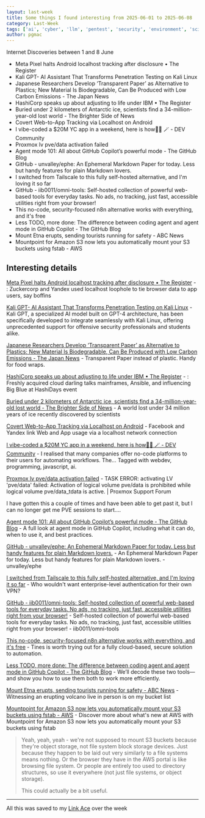 ```yaml
---
layout: last-week
title: Some things I found interesting from 2025-06-01 to 2025-06-08
category: Last-Week
tags: ['ai', 'cyber', 'llm', 'pentest', 'security', 'environment', 'science', 'ansible', 'open source', 'orchestration', 'terraform', 'geography', 'history', 'science', 'cyber', 'privacy', 'security', 'ai', 'coding assistant', 'llm', 'home', 'host your own', 'storage', 'ai', 'coding assistant', 'github', 'knowledge', 'management', 'markdown', 'host your own', 'networking', 'vpn', 'host your own', 'open source', 'tools', 'automation', 'cyber', 'security', 'workflow', 'ai', 'coding assistant', 'github', 'llm', 'earth', 'aws', 'file system', 's3']
author: pgmac
---
```


Internet Discoveries between  1 and  8 June

- Meta Pixel halts Android localhost tracking after disclosure • The Register
- Kali GPT- AI Assistant That Transforms Penetration Testing on Kali Linux
- Japanese Researchers Develop ‘Transparent Paper’ as Alternative to Plastics; New Material Is Biodegradable, Can Be Produced with Low Carbon Emissions - The Japan News
- HashiCorp speaks up about adjusting to life under IBM • The Register
- Buried under 2 kilometers of Antarctic ice, scientists find a 34-million-year-old lost world - The Brighter Side of News
- Covert Web-to-App Tracking via Localhost on Android
- I vibe-coded a $20M YC app in a weekend, here is how🧙‍♂️ 🪄 - DEV Community
- Proxmox lv pve/data activation failed
- Agent mode 101: All about GitHub Copilot’s powerful mode - The GitHub Blog
- GitHub - unvalley/ephe: An Ephemeral Markdown Paper for today. Less but handy features for plain Markdown lovers.
- I switched from Tailscale to this fully self-hosted alternative, and I'm loving it so far
- GitHub - iib0011/omni-tools: Self-hosted collection of powerful web-based tools for everyday tasks. No ads, no tracking, just fast, accessible utilities right from your browser!
- This no-code, security-focused n8n alternative works with everything, and it's free
- Less TODO, more done: The difference between coding agent and agent mode in GitHub Copilot - The GitHub Blog
- Mount Etna erupts, sending tourists running for safety - ABC News
- Mountpoint for Amazon S3 now lets you automatically mount your S3 buckets using fstab - AWS

## Interesting details

<a name="Meta Pixel halts Android localhost tracking after disclosure • The Register">[Meta Pixel halts Android localhost tracking after disclosure • The Register](https://www.theregister.com/2025/06/03/meta_pauses_android_tracking_tech/)</a> - : Zuckercorp and Yandex used localhost loophole to tie browser data to app users, say boffins

<a name="Kali GPT- AI Assistant That Transforms Penetration Testing on Kali Linux">[Kali GPT- AI Assistant That Transforms Penetration Testing on Kali Linux](https://cybersecuritynews.com/kali-gpt/)</a> - Kali GPT, a specialized AI model built on GPT-4 architecture, has been specifically developed to integrate seamlessly with Kali Linux, offering unprecedented support for offensive security professionals and students alike.

<a name="Japanese Researchers Develop ‘Transparent Paper’ as Alternative to Plastics; New Material Is Biodegradable, Can Be Produced with Low Carbon Emissions - The Japan News">[Japanese Researchers Develop ‘Transparent Paper’ as Alternative to Plastics; New Material Is Biodegradable, Can Be Produced with Low Carbon Emissions - The Japan News](https://japannews.yomiuri.co.jp/science-nature/technology/20250605-259501/)</a> - Transparent Paper instead of plastic. Handy for food wraps.

<a name="HashiCorp speaks up about adjusting to life under IBM • The Register">[HashiCorp speaks up about adjusting to life under IBM • The Register](https://www.theregister.com/2025/06/05/hashicorp_ibm_hashidays/)</a> - : Freshly acquired cloud darling talks mainframes, Ansible, and influencing Big Blue at HashiDays event

<a name="Buried under 2 kilometers of Antarctic ice, scientists find a 34-million-year-old lost world - The Brighter Side of News">[Buried under 2 kilometers of Antarctic ice, scientists find a 34-million-year-old lost world - The Brighter Side of News](https://www.thebrighterside.news/global-good/buried-under-2-kilometers-of-antarctic-ice-scientists-find-a-34-million-year-old-lost-world/)</a> - A world lost under 34 million years of ice recently discovered by scientists

<a name="Covert Web-to-App Tracking via Localhost on Android">[Covert Web-to-App Tracking via Localhost on Android](https://localmess.github.io/)</a> - Facebook and Yandex link Web and App usage via a localhost network connection

<a name="I vibe-coded a $20M YC app in a weekend, here is how🧙‍♂️ 🪄 - DEV Community">[I vibe-coded a $20M YC app in a weekend, here is how🧙‍♂️ 🪄 - DEV Community](https://dev.to/composiodev/i-vibe-coded-a-20m-yc-app-in-a-weekend-heres-how-533o)</a> - I realised that many companies offer no-code platforms to their users for automating workflows. The... Tagged with webdev, programming, javascript, ai.

<a name="Proxmox lv pve/data activation failed">[Proxmox lv pve/data activation failed](https://forum.proxmox.com/threads/task-error-activating-lv-pve-data-failed-activation-of-logical-volume-pve-data-is-prohibited-while-logical-volume-pve-data_tdata-is-active.106225/)</a> - TASK ERROR: activating LV 'pve/data' failed: Activation of logical volume pve/data is prohibited while logical volume pve/data_tdata is active. | Proxmox Support Forum

I have gotten this a couple of times and have been able to get past it, but I can no longer get me PVE sessions to start....

<a name="Agent mode 101: All about GitHub Copilot’s powerful mode - The GitHub Blog">[Agent mode 101: All about GitHub Copilot’s powerful mode - The GitHub Blog](https://github.blog/ai-and-ml/github-copilot/agent-mode-101-all-about-github-copilots-powerful-mode/)</a> - A full look at agent mode in GitHub Copilot, including what it can do, when to use it, and best practices.

<a name="GitHub - unvalley/ephe: An Ephemeral Markdown Paper for today. Less but handy features for plain Markdown lovers.">[GitHub - unvalley/ephe: An Ephemeral Markdown Paper for today. Less but handy features for plain Markdown lovers.](https://github.com/unvalley/ephe)</a> - An Ephemeral Markdown Paper for today. Less but handy features for plain Markdown lovers. - unvalley/ephe

<a name="I switched from Tailscale to this fully self-hosted alternative, and I'm loving it so far">[I switched from Tailscale to this fully self-hosted alternative, and I'm loving it so far](https://www.xda-developers.com/switched-from-tailscale-to-fully-self-hosted-alternative-netbird/)</a> - Who wouldn't want enterprise-level authentication for their own VPN?

<a name="GitHub - iib0011/omni-tools: Self-hosted collection of powerful web-based tools for everyday tasks. No ads, no tracking, just fast, accessible utilities right from your browser!">[GitHub - iib0011/omni-tools: Self-hosted collection of powerful web-based tools for everyday tasks. No ads, no tracking, just fast, accessible utilities right from your browser!](https://github.com/iib0011/omni-tools)</a> - Self-hosted collection of powerful web-based tools for everyday tasks. No ads, no tracking, just fast, accessible utilities right from your browser! - iib0011/omni-tools

<a name="This no-code, security-focused n8n alternative works with everything, and it's free">[This no-code, security-focused n8n alternative works with everything, and it's free](https://www.xda-developers.com/cloud-based-n8n-alternative/)</a> - Tines is worth trying out for a fully cloud-based, secure solution to automation.

<a name="Less TODO, more done: The difference between coding agent and agent mode in GitHub Copilot - The GitHub Blog">[Less TODO, more done: The difference between coding agent and agent mode in GitHub Copilot - The GitHub Blog](https://github.blog/developer-skills/github/less-todo-more-done-the-difference-between-coding-agent-and-agent-mode-in-github-copilot/)</a> - We’ll decode these two tools—and show you how to use them both to work more efficiently.

<a name="Mount Etna erupts, sending tourists running for safety - ABC News">[Mount Etna erupts, sending tourists running for safety - ABC News](https://www.abc.net.au/news/2025-06-02/mount-etna-erupts-sends-tourists-running/105368608)</a> - Witnessing an erupting volcano live in person is on my bucket list

<a name="Mountpoint for Amazon S3 now lets you automatically mount your S3 buckets using fstab - AWS">[Mountpoint for Amazon S3 now lets you automatically mount your S3 buckets using fstab - AWS](https://aws.amazon.com/about-aws/whats-new/2025/05/mountpoint-amazon-s3-mount-buckets-fstab/)</a> - Discover more about what's new at AWS with Mountpoint for Amazon S3 now lets you automatically mount your S3 buckets using fstab

> Yeah, yeah, yeah - we're not supposed to mount S3 buckets because they're object storage, not file system block storage devices.
Just because they happen to be laid out very similarly to a file systems means nothing. Or the browser they have in the AWS portal is like browsing file system.
Or people are entirely too used to directory structures, so use it everywhere (not just file systems, or object storage).
> 
> This could actually be a bit useful.


---

All this was saved to my [Link Ace](https://links.pgmac.net.au/) over the week
